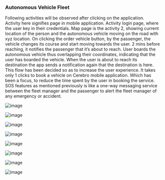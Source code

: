<script src="https://gist.github.com/jxson/1784669.js"></script>
### Autonomous Vehicle Fleet 

Following activities will be observed after clicking on the application. Activity here signifies page in mobile application. Activity login page, where the user key in their credentials. Map page is the activity 2, showing current location of the person and the autonomous vehicle moving on the road with xyz location. On clicking the order vehicle button, by the passenger, the vehicle changes its course and start moving towards the user. 2 mins before reaching, it notifies the passenger that it’s about to reach. User boards the autonomous vehicle thus overlapping their coordinates, indicating that the user has boarded the vehicle. When the user is about to reach its destination the app sends a notification again that the destination is here. This flow has been decided so as to increase the user experience. It takes only 1 clicks to book a vehicle on Cerebro mobile application. Which has been a focus, to reduce the time spent by the user in booking the service. SOS features as mentioned previously is like a one-way messaging service between the fleet manager and the passenger to alert the fleet manager of any emergency or accident.

![image](https://cloud.githubusercontent.com/assets/6923058/18263886/884728f8-743f-11e6-951f-3bd727252ed4.png)

![image](https://cloud.githubusercontent.com/assets/6923058/18263891/8ee20016-743f-11e6-9e52-76de1bf88bef.png)

![image](https://cloud.githubusercontent.com/assets/6923058/18263897/95979268-743f-11e6-947c-15171760da4d.png)

![image](https://cloud.githubusercontent.com/assets/6923058/18263908/9de95514-743f-11e6-8d75-9fe0612da669.png)

![image](https://cloud.githubusercontent.com/assets/6923058/18263915/a3b28150-743f-11e6-97c4-c281cf3f5198.png)

![image](https://cloud.githubusercontent.com/assets/6923058/18263920/a882143e-743f-11e6-9f0a-96f85e9ab557.png)

![image](https://cloud.githubusercontent.com/assets/6923058/18263924/ae20afc2-743f-11e6-822e-7c78f3abb9ee.png)

![image](https://cloud.githubusercontent.com/assets/6923058/18263929/b2e8a8d4-743f-11e6-9a14-88190c63e8c1.png)

